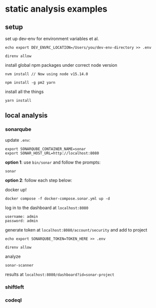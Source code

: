 # static analysis examples

## setup

set up dev-env for environment variables et al.
```
echo export DEV_ENVRC_LOCATION=/Users/you/dev-env-directory >> .env

direnv allow
```

install global npm packages under correct node version
```
nvm install // Now using node v15.14.0

npm install -g pm2 yarn
```

install all the things
```
yarn install
```

<!-- ## testing -->

## local analysis

### sonarqube

update `.env`:
```
export SONARQUBE_CONTAINER_NAME=sonar
export SONAR_HOST_URL=http://localhost:8080
```

**option 1**: use `bin/sonar` and follow the prompts:

```
sonar
```

**option 2**: follow each step below:

docker up!
```
docker compose -f docker-compose.sonar.yml up -d
```

log in to the dashboard at `localhost:8080`
```
username: admin
password: admin
```

generate token at `localhost:8080/account/security` and add to project
```
echo export SONARQUBE_TOKEN=TOKEN_HERE >> .env

direnv allow
```

analyze
```
sonar-scanner
```

results at `localhost:8080/dashboard?id=sonar-project`

### shiftleft

### codeql

